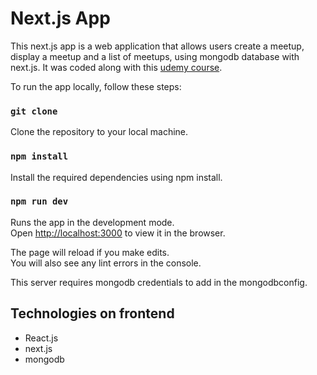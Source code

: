 # Next.js App 

This next.js app is a web application that allows users create a meetup, display a meetup and a list of meetups, using mongodb database with next.js. It was coded along with this [udemy course](https://www.udemy.com/course/nextjs-react-the-complete-guide/).

To run the app locally, follow these steps:

### `git clone`

Clone the repository to your local machine.

### `npm install`

Install the required dependencies using npm install.

### `npm run dev`

Runs the app in the development mode.\
Open [http://localhost:3000](http://localhost:3000) to view it in the browser.

The page will reload if you make edits.\
You will also see any lint errors in the console.

This server requires mongodb credentials to add in the mongodbconfig. 

## Technologies on frontend
* React.js
* next.js
* mongodb
